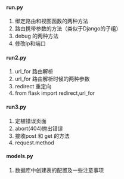 #### run.py
1. 绑定路由和视图函数的两种方法
2. 路由携带参数的方法（类似于Django的子组）
3. debug 的两种方法
4. 修改ip和端口 

#### run2.py
1. url_for 路由解析
2. url_for 路由解析时候的两种参数
3. redirect 重定向
4. from flask import redirect,url_for

#### run3.py
1. 定植错误页面
2. abort(404)抛出错误 
3. 接收post 和 get 的方法
4. request.method

#### models.py
1. 数据库中创建表的配置及一些注意事项
